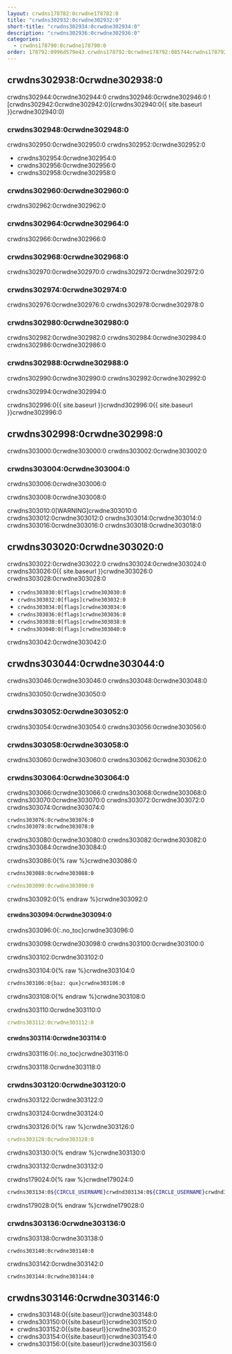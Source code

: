 ```yaml
---
layout: crwdns178782:0crwdne178782:0
title: "crwdns302932:0crwdne302932:0"
short-title: "crwdns302934:0crwdne302934:0"
description: "crwdns302936:0crwdne302936:0"
categories:
  - crwdns178790:0crwdne178790:0
order: 178792:0996d579e43.crwdns178792:0crwdne178792:085744crwdns178792:0crwdne178792:04crwdns178792:0crwdne178792:0
---
```


## crwdns302938:0crwdne302938:0

crwdns302944:0crwdne302944:0 crwdns302946:0crwdne302946:0 ![crwdns302942:0crwdne302942:0](crwdns302940:0{{ site.baseurl }}crwdne302940:0)

### crwdns302948:0crwdne302948:0

crwdns302950:0crwdne302950:0 crwdns302952:0crwdne302952:0

- crwdns302954:0crwdne302954:0
- crwdns302956:0crwdne302956:0
- crwdns302958:0crwdne302958:0

### crwdns302960:0crwdne302960:0

crwdns302962:0crwdne302962:0

### crwdns302964:0crwdne302964:0

crwdns302966:0crwdne302966:0

### crwdns302968:0crwdne302968:0

crwdns302970:0crwdne302970:0 crwdns302972:0crwdne302972:0

### crwdns302974:0crwdne302974:0

crwdns302976:0crwdne302976:0 crwdns302978:0crwdne302978:0

### crwdns302980:0crwdne302980:0

crwdns302982:0crwdne302982:0 crwdns302984:0crwdne302984:0 crwdns302986:0crwdne302986:0

### crwdns302988:0crwdne302988:0

crwdns302990:0crwdne302990:0 crwdns302992:0crwdne302992:0

crwdns302994:0crwdne302994:0

crwdns302996:0{{ site.baseurl }}crwdnd302996:0{{ site.baseurl }}crwdne302996:0

## crwdns302998:0crwdne302998:0

crwdns303000:0crwdne303000:0 crwdns303002:0crwdne303002:0

### crwdns303004:0crwdne303004:0

crwdns303006:0crwdne303006:0

crwdns303008:0crwdne303008:0

crwdns303010:0[WARNING]crwdne303010:0 crwdns303012:0crwdne303012:0 crwdns303014:0crwdne303014:0 crwdns303016:0crwdne303016:0 crwdns303018:0crwdne303018:0

## crwdns303020:0crwdne303020:0

crwdns303022:0crwdne303022:0 crwdns303024:0crwdne303024:0 crwdns303026:0{{ site.baseurl }}crwdne303026:0 crwdns303028:0crwdne303028:0

- `crwdns303030:0[flags]crwdne303030:0`
- `crwdns303032:0[flags]crwdne303032:0`
- `crwdns303034:0[flags]crwdne303034:0`
- `crwdns303036:0[flags]crwdne303036:0`
- `crwdns303038:0[flags]crwdne303038:0`
- `crwdns303040:0[flags]crwdne303040:0`

crwdns303042:0crwdne303042:0

## crwdns303044:0crwdne303044:0

crwdns303046:0crwdne303046:0 crwdns303048:0crwdne303048:0

crwdns303050:0crwdne303050:0

### crwdns303052:0crwdne303052:0

crwdns303054:0crwdne303054:0 crwdns303056:0crwdne303056:0

### crwdns303058:0crwdne303058:0

crwdns303060:0crwdne303060:0 crwdns303062:0crwdne303062:0

### crwdns303064:0crwdne303064:0

crwdns303066:0crwdne303066:0 crwdns303068:0crwdne303068:0 crwdns303070:0crwdne303070:0 crwdns303072:0crwdne303072:0 crwdns303074:0crwdne303074:0

```sh
crwdns303076:0crwdne303076:0
crwdns303078:0crwdne303078:0
```

crwdns303080:0crwdne303080:0 crwdns303082:0crwdne303082:0 crwdns303084:0crwdne303084:0

crwdns303086:0{% raw %}crwdne303086:0

```sh
crwdns303088:0crwdne303088:0
```

```yaml
crwdns303090:0crwdne303090:0
```

crwdns303092:0{% endraw %}crwdne303092:0

#### crwdns303094:0crwdne303094:0

crwdns303096:0{:.no_toc}crwdne303096:0

crwdns303098:0crwdne303098:0 crwdns303100:0crwdne303100:0

crwdns303102:0crwdne303102:0

crwdns303104:0{% raw %}crwdne303104:0

```sh
crwdns303106:0{baz: qux}crwdne303106:0
```

crwdns303108:0{% endraw %}crwdne303108:0

crwdns303110:0crwdne303110:0

```yaml
crwdns303112:0crwdne303112:0
```

#### crwdns303114:0crwdne303114:0

crwdns303116:0{:.no_toc}crwdne303116:0

crwdns303118:0crwdne303118:0

### crwdns303120:0crwdne303120:0

crwdns303122:0crwdne303122:0

crwdns303124:0crwdne303124:0

crwdns303126:0{% raw %}crwdne303126:0

```yaml
crwdns303128:0crwdne303128:0
```

crwdns303130:0{% endraw %}crwdne303130:0

crwdns303132:0crwdne303132:0

crwdns179024:0{% raw %}crwdne179024:0

```sh
crwdns303134:0${CIRCLE_USERNAME}crwdnd303134:0${CIRCLE_USERNAME}crwdnd303134:0${CIRCLE_BUILD_NUM}crwdnd303134:0${CIRCLE_BUILD_URL}crwdnd303134:0${CIRCLE_BRANCH}crwdnd303134:0${CIRCLE_JOB}crwdnd303134:0${CIRCLE_NODE_TOTAL}crwdnd303134:0${CIRCLE_REPOSITORY_URL}crwdnd303134:0$(arch)crwdne303134:0
```

crwdns179028:0{% endraw %}crwdne179028:0

### crwdns303136:0crwdne303136:0

crwdns303138:0crwdne303138:0

    crwdns303140:0crwdne303140:0
    

crwdns303142:0crwdne303142:0

    crwdns303144:0crwdne303144:0
    

## crwdns303146:0crwdne303146:0

- crwdns303148:0{{site.baseurl}}crwdne303148:0
- crwdns303150:0{{site.baseurl}}crwdne303150:0
- crwdns303152:0{{site.baseurl}}crwdne303152:0
- crwdns303154:0{{site.baseurl}}crwdne303154:0
- crwdns303156:0{{site.baseurl}}crwdne303156:0